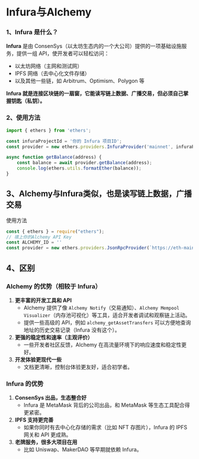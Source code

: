 # Infura与Alchemy

### 1、Infura 是什么？

**Infura** 是由 ConsenSys（以太坊生态内的一个大公司）提供的一项基础设施服务，提供一组 API，使开发者可以轻松访问：

- 以太坊网络（主网和测试网）
- IPFS 网络（去中心化文件存储）
- 以及其他一些链，如 Arbitrum、Optimism、Polygon 等

**Infura 就是连接区块链的一扇窗，它能读写链上数据、广播交易，但必须自己掌握钥匙（私钥）。**

### 2、使用方法

```jsx
import { ethers } from 'ethers';

const infuraProjectId = '你的 Infura 项目ID';
const provider = new ethers.providers.InfuraProvider('mainnet', infuraProjectId);

async function getBalance(address) {
    const balance = await provider.getBalance(address);
    console.log(ethers.utils.formatEther(balance));
}
```

## 3、Alchemy与Infura类似，也是读写链上数据，广播交易

使用方法

```jsx
const { ethers } = require("ethers");
// 填上你的Alchemy API Key
const ALCHEMY_ID = ''
const provider = new ethers.providers.JsonRpcProvider(`https://eth-mainnet.g.alchemy.com/v2/${ALCHEMY_ID}`)
```

## 4、区别

### Alchemy 的优势（相较于 Infura）

1. **更丰富的开发工具和 API**
    - Alchemy 提供了像 `Alchemy Notify`（交易通知）、`Alchemy Mempool Visualizer`（内存池可视化）等工具，适合开发者调试和观察链上活动。
    - 提供一些高级的 API，例如 `alchemy_getAssetTransfers` 可以方便地查询地址的历史交易记录（Infura 没有这个）。
2. **更强的稳定性和速率（主观评价）**
    - 一些开发者社区反馈，Alchemy 在高流量环境下的响应速度和稳定性更好。
3. **开发体验更现代一些**
    - 文档更清晰，控制台体验更友好，适合初学者。

### Infura 的优势

1. **ConsenSys 出品，生态整合好**
    - Infura 是 MetaMask 背后的公司出品，和 MetaMask 等生态工具配合得更紧密。
2. **IPFS 支持更完善**
    - 如果你同时有去中心化存储的需求（比如 NFT 存图片），Infura 的 IPFS 网关和 API 更成熟。
3. **老牌服务，很多大项目在用**
    - 比如 Uniswap、MakerDAO 等早期就依赖 Infura。